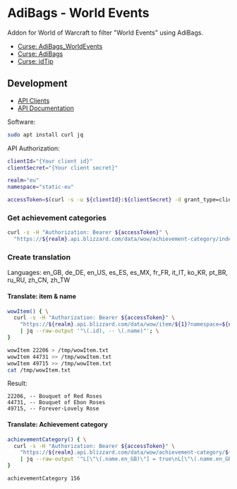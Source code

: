 # AdiBags - World Events

Addon for World of Warcraft to filter "World Events" using AdiBags.

* [Curse: AdiBags_WorldEvents](https://www.curseforge.com/wow/addons/adibags-world-events)
* [Curse: AdiBags](https://www.curseforge.com/wow/addons/adibags)
* [Curse: idTip](https://www.curseforge.com/wow/addons/idTip)

## Development

* [API Clients](https://develop.battle.net/access/clients)
* [API Documentation](https://develop.battle.net/documentation/world-of-warcraft/game-data-apis)

Software:

```bash
sudo apt install curl jq
```

API Authorization:

```bash
clientId="{Your client id}"
clientSecret="{Your client secret}"

realm="eu"
namespace="static-eu"

accessToken=$(curl -s -u ${clientId}:${clientSecret} -d grant_type=client_credentials "https://${realm}.battle.net/oauth/token" | jq -r '.access_token')
```

### Get achievement categories

```bash
curl -s -H "Authorization: Bearer ${accessToken}" \
  "https://${realm}.api.blizzard.com/data/wow/achievement-category/index?namespace=${namespace}" | jq > /tmp/achievementCategories.json
```

### Create translation

Languages: en_GB, de_DE, en_US, es_ES, es_MX, fr_FR, it_IT, ko_KR, pt_BR, ru_RU, zh_CN, zh_TW

#### Translate: item & name

```bash
wowItem() { \
  curl -s -H "Authorization: Bearer ${accessToken}" \
    "https://${realm}.api.blizzard.com/data/wow/item/${1}?namespace=${namespace}&locale=en_GB" \
    | jq --raw-output '"\(.id), -- \(.name)"'; \
}

wowItem 22206 > /tmp/wowItem.txt
wowItem 44731 >> /tmp/wowItem.txt
wowItem 49715 >> /tmp/wowItem.txt
cat /tmp/wowItem.txt
```

Result:

```text
22206, -- Bouquet of Red Roses
44731, -- Bouquet of Ebon Roses
49715, -- Forever-Lovely Rose
```

#### Translate: Achievement category

```bash
achievementCategory() { \
  curl -s -H "Authorization: Bearer ${accessToken}" \
    "https://${realm}.api.blizzard.com/data/wow/achievement-category/${1}?namespace=${namespace}" \
    | jq --raw-output '"L[\"\(.name.en_GB)\"] = true\nL[\"\(.name.en_GB)\"] = \"\(.name.de_DE)\"\nL[\"\(.name.en_GB)\"] = \"\(.name.en_US)\"\nL[\"\(.name.en_GB)\"] = \"\(.name.es_ES)\"\nL[\"\(.name.en_GB)\"] = \"\(.name.es_MX)\"\nL[\"\(.name.en_GB)\"] = \"\(.name.fr_FR)\"\nL[\"\(.name.en_GB)\"] = \"\(.name.it_IT)\"\nL[\"\(.name.en_GB)\"] = \"\(.name.ko_KR)\"\nL[\"\(.name.en_GB)\"] = \"\(.name.pt_BR)\"\nL[\"\(.name.en_GB)\"] = \"\(.name.ru_RU)\"\nL[\"\(.name.en_GB)\"] = \"\(.name.zh_CN)\"\nL[\"\(.name.en_GB)\"] = \"\(.name.zh_TW)\""'
}

achievementCategory 156
```
